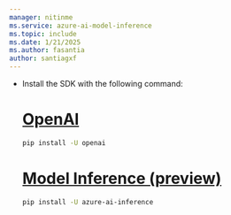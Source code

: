 ```yaml
---
manager: nitinme
ms.service: azure-ai-model-inference
ms.topic: include
ms.date: 1/21/2025
ms.author: fasantia
author: santiagxf
---
```


* Install the SDK with the following command:

    # [OpenAI](#tab/openai)
    
    ```bash
    pip install -U openai
    ```
    
    # [Model Inference (preview)](#tab/inference)
    
    ```bash
    pip install -U azure-ai-inference
    ```
